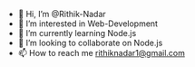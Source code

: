 - 👋 Hi, I’m @Rithik-Nadar
- 👀 I’m interested in Web-Development
- 🌱 I’m currently learning Node.js
- 💞️ I’m looking to collaborate on Node.js
- 📫 How to reach me rithiknadar1@gmail.com

<!---
Rithik-Nadar/Rithik-Nadar is a ✨ special ✨ repository because its `README.md` (this file) appears on your GitHub profile.
You can click the Preview link to take a look at your changes.
--->
